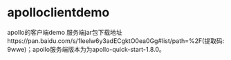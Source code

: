 # apolloclientdemo
apollo的客户端demo
服务端jar包下载地址https://pan.baidu.com/s/1Ieelw6y3adECgktO0ea0Gg#list/path=%2F(提取码: 9wwe)；apollo服务端版本为为apollo-quick-start-1.8.0。
